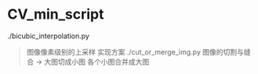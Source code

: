 # CV_min_script

./bicubic_interpolation.py
> 图像像素级别的上采样 实现方案
./cut_or_merge_img.py
> 图像的切割与缝合 -> 大图切成小图 各个小图合并成大图
